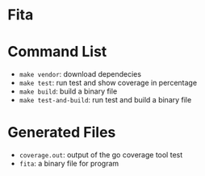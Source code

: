 # Fita

# Command List
- `make vendor`: download dependecies
- `make test`: run test and show coverage in percentage
- `make build`: build a binary file
- `make test-and-build`: run test and build a binary file

# Generated Files
- `coverage.out`: output of the go coverage tool test
- `fita`: a binary file for program